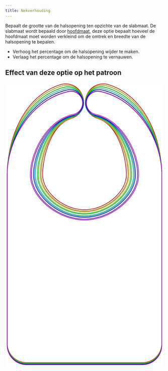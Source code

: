 ```yaml
---
title: Nekverhouding
---
```


Bepaalt de grootte van de halsopening ten opzichte van de slabmaat. De slabmaat wordt bepaald door [hoofdmaat](/docs/patterns/bob/options/headsize), deze optie bepaalt hoeveel de hoofdmaat moet worden verkleind om de omtrek en breedte van de halsopening te bepalen.

- Verhoog het percentage om de halsopening wijder te maken.
- Verlaag het percentage om de halsopening te vernauwen.

## Effect van deze optie op het patroon

![Deze afbeelding toont het effect van deze optie door meerdere varianten die een andere waarde hebben voor deze optie te vervangen](bob_neckratio_sample.svg "Effect van deze optie op het patroon")

